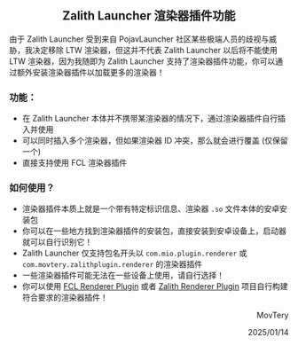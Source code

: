 <h2 align="center">Zalith Launcher 渲染器插件功能</h2>

由于 Zalith Launcher 受到来自 PojavLauncher 社区某些极端人员的歧视与威胁，我决定移除 LTW 渲染器，但这并不代表 Zalith Launcher 以后将不能使用 LTW 渲染器，因为我随即为 Zalith Launcher 支持了渲染器插件功能，你可以通过额外安装渲染器插件以加载更多的渲染器！

### 功能：
- 在 Zalith Launcher 本体并不携带某渲染器的情况下，通过渲染器插件自行插入并使用
- 可以同时插入多个渲染器，但如果渲染器 ID 冲突，那么就会进行覆盖 (仅保留一个)
- 直接支持使用 FCL 渲染器插件

### 如何使用？
- 渲染器插件本质上就是一个带有特定标识信息、渲染器 `.so` 文件本体的安卓安装包
- 你可以在一些地方找到渲染器插件的安装包，直接安装到安卓设备上，启动器就可以自行识别它！
- Zalith Launcher 仅支持包名开头以 `com.mio.plugin.renderer` 或 `com.movtery.zalithplugin.renderer` 的渲染器插件
- 一些渲染器插件可能无法在一些设备上使用，请自行选择！
- 你可以使用 [FCL Renderer Plugin](https://github.com/FCL-Team/FCLRendererPlugin)
 或者 [Zalith Renderer Plugin](https://github.com/ZalithLauncher/ZalithRendererPlugin) 项目自行构建符合要求的渲染器插件！

<div align="end">
    <p>MovTery</p>
    <p>2025/01/14</p>
</div>
